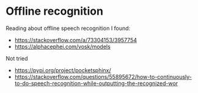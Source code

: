 # Offline recognition

Reading about offline speech recognition I found:

- https://stackoverflow.com/a/73304153/3957754
- https://alphacephei.com/vosk/models

Not tried

- https://pypi.org/project/pocketsphinx/
- https://stackoverflow.com/questions/55895672/how-to-continuously-to-do-speech-recognition-while-outputting-the-recognized-wor

